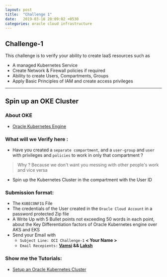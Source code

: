 ```yaml
---
layout: post
title:  "Challenge 1"
date:   2019-03-18 20:09:02 +0530
categories: oracle cloud infrastructure
---
```



Challenge-1
---
This challenge is to verify your ability to create IaaS resources such as
* A managed Kubernetes Service
* Create Network & Firewall policies if required
* Ability to create Users, Compartments, Groups
* Apply Basic Principles of IAM and create access privileges

--------------------------------

## Spin up an OKE Cluster 

### About OKE 
* [Oracle Kubernetes Engine](https://cloud.oracle.com/containers/kubernetes-engine)

### What will we Verify here : ###
* Have you created a `separate compartment`, and a `user-group` and `user`  with privileges and `policies` to work in only that compartment ?
>  Why ? Because we don't want you messing with other people's work and vice versa
* Spin up the Kubernetes Cluster in the compartment with the User ID 

### Submission format: ###
* The `KUBECONFIG` File 
* The credentials of the User created in the `Oracle Cloud Account` in a password protected Zip file
* A Write Up with 5 Bullet points not exceeding 50 words in each point, about the Key Differentiation factors of Oracle Kubernetes engine over AKS and EKS
* Send your Email with 
  * `Subject Line: OCI Challenge-1`  **< Your Name >**
  * `Email Recepients:` **[Vamsi](mailto:vamsi.ramakrishnan@oracle.com) && [Laksh](mailto:lakshmikanth.vasudevamurthy@oracle.com)**

### Show me the Tutorials: ###
* [Setup an Oracle Kubernetes Cluster](https://www.oracle.com/webfolder/technetwork/tutorials/obe/oci/oke-full/index.html)

